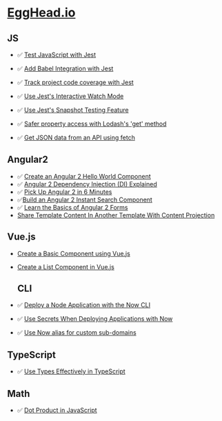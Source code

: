 # [EggHead.io](https://egghead.io)

## JS

- :white_check_mark: [Test JavaScript with Jest](https://egghead.io/lessons/javascript-test-javascript-with-jest)
- :white_check_mark: [Add Babel Integration with Jest](https://egghead.io/lessons/javascript-add-babel-integration-with-jest)
- :white_check_mark: [Track project code coverage with Jest](https://egghead.io/lessons/javascript-track-project-code-coverage-with-jest)
- :white_check_mark: [Use Jest's Interactive Watch Mode](https://egghead.io/lessons/javascript-use-jest-s-interactive-watch-mode)
- :white_check_mark: [Use Jest's Snapshot Testing Feature](https://egghead.io/lessons/javascript-use-jest-s-snapshot-testing-feature)
- :white_check_mark: [Safer property access with Lodash's 'get' method](https://egghead.io/lessons/javascript-safer-property-access-with-lodash-s-get-method)

- :white_check_mark: [Get JSON data from an API using fetch](https://egghead.io/lessons/javascript-get-json-data-from-an-api-using-fetch)

## Angular2

- :white_check_mark: [Create an Angular 2 Hello World Component](https://egghead.io/lessons/angular-2-create-an-angular-2-hello-world-component)
- :white_check_mark: [Angular 2 Dependency Injection (DI) Explained](https://egghead.io/courses/angular-2-dependency-injection-di-explained)
- :white_check_mark: [Pick Up Angular 2 in 6 Minutes](https://egghead.io/lessons/angular-2-pick-up-angular-2-in-6-minutes)
- :white_check_mark:[Build an Angular 2 Instant Search Component](https://egghead.io/courses/build-an-angular-2-instant-search-component)
- :white_check_mark: [Learn the Basics of Angular 2 Forms](https://egghead.io/courses/intro-to-angular-2-forms)
- [Share Template Content In Another Template With Content Projection](https://egghead.io/lessons/angular-2-share-template-content-in-another-template-with-content-projection)

## Vue.js

- [Create a Basic Component using Vue.js](https://egghead.io/lessons/javascript-create-a-basic-component-using-vue-js)
- [Create a List Component in Vue.js](https://egghead.io/lessons/javascript-create-a-list-component-in-vue-js)

  ## CLI

- :white_check_mark: [Deploy a Node Application with the Now CLI](https://egghead.io/lessons/node-js-deploy-a-node-application-with-the-now-cli)

- :white_check_mark: [Use Secrets When Deploying Applications with Now](https://egghead.io/lessons/node-js-use-secrets-when-deploying-applications-with-now)
- :white_check_mark: [Use Now alias for custom sub-domains](https://egghead.io/lessons/node-js-use-now-alias-for-custom-sub-domains)

## TypeScript

- :white_check_mark: [Use Types Effectively in TypeScript](https://egghead.io/lessons/typescript-introduction-to-static-typing)

## Math

- :white_check_mark: [Dot Product in JavaScript](https://egghead.io/lessons/javascript-dot-product-in-javascript)
